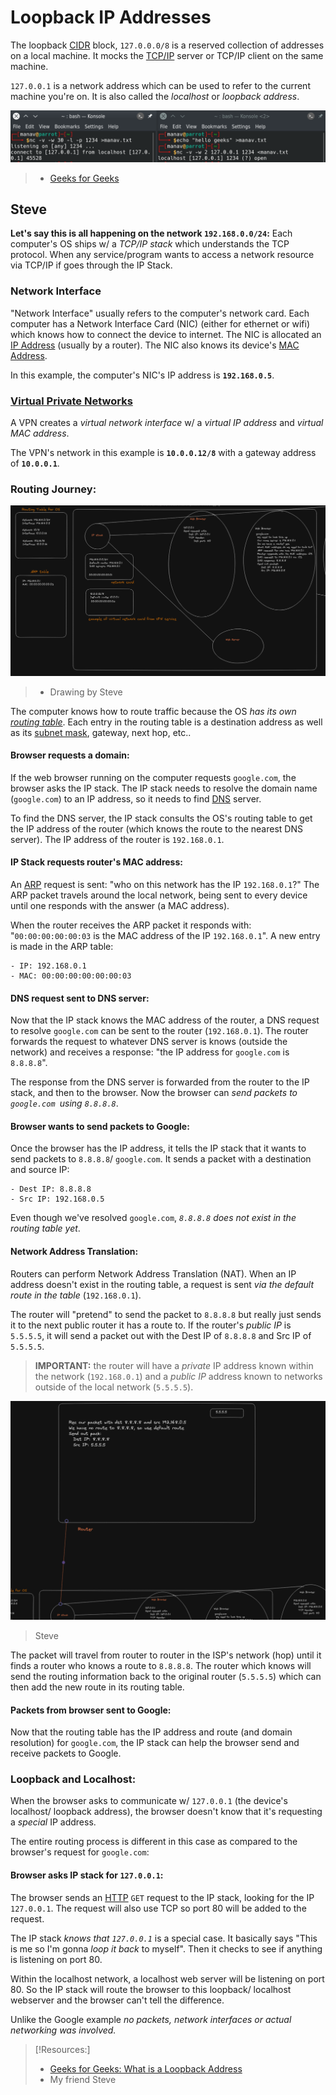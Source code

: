 
# Loopback IP Addresses
The loopback [CIDR](/networking/routing/CIDR.md) block, `127.0.0.0/8` is a reserved collection of addresses on a local machine. It mocks the [TCP/IP](/networking/protocols/TCP.md) server or TCP/IP client on the same machine.

`127.0.0.1` is a network address which can be used to refer to the current machine you're on. It is also called the *localhost* or *loopback address*.

![](/networking/networking-pics/loopback-1.png)
> - [Geeks for Geeks](https://www.geeksforgeeks.org/what-is-a-loopback-address/)
## Steve
**Let's say this is all happening on the network `192.168.0.0/24`:**
Each computer's OS ships  w/ a *TCP/IP stack* which understands the TCP protocol. When any service/program wants to access a network resource via TCP/IP if goes through the IP Stack.
### Network Interface
"Network Interface" usually refers to the computer's network card. Each computer has a Network Interface Card (NIC) (either for ethernet or wifi) which knows how to connect the device to internet. The NIC is allocated an [IP Address](/networking/OSI/IP-addresses.md) (usually by a router). The NIC also knows its device's [MAC Address](/networking/OSI/MAC-addresses.md). 

In this example, the computer's NIC's IP address is **`192.168.0.5`**.
### [Virtual Private Networks](/networking/routing/VPN.md)
A VPN creates a *virtual network interface* w/ a *virtual IP address* and *virtual MAC address*.

The VPN's network in this example is **`10.0.0.12/8`** with a gateway address of **`10.0.0.1`**.
### Routing Journey:
![](/networking/networking-pics/IP-routing-steve.png)
> - Drawing by Steve

The computer knows how to route traffic because the OS *has its own [routing table](/networking/routing/routing-table)*. Each entry in the routing table is a destination address as well as its [subnet mask](/PNPT/PEH/networking/subnetting.md), gateway, next hop, etc..
#### Browser requests a domain:
If the web browser running on the computer requests `google.com`, the browser asks the IP stack. The IP stack needs to resolve the domain name (`google.com`) to an IP address, so it needs to find [DNS](/networking/DNS/DNS.md) server.

To find the DNS server, the IP stack consults the OS's routing table to get the IP address of the router (which knows the route to the nearest DNS server). The IP address of the router is `192.168.0.1`.
#### IP Stack requests router's MAC address:
An [ARP](/networking/protocols/ARP.md) request is sent: "who on this network has the IP `192.168.0.1`?" The ARP packet travels around the local network, being sent to every device until one responds with the answer (a MAC address). 

When the router receives the ARP packet it responds with: "`00:00:00:00:00:03` is the MAC address of the IP `192.168.0.1`". A new entry is made in the ARP table:
```
- IP: 192.168.0.1
- MAC: 00:00:00:00:00:00:03
```
#### DNS request sent to DNS server:
Now that the IP stack knows the MAC address of the router, a DNS request to resolve `google.com` can be sent to the router (`192.168.0.1`). The router forwards the request to whatever DNS server is knows (outside the network) and receives a response: "the IP address for `google.com` is `8.8.8.8`".

The response from the DNS server is forwarded from the router to the IP stack, and then to the browser. Now the browser can *send packets to `google.com `using `8.8.8.8`*.
#### Browser wants to send packets to Google:
Once the browser has the IP address, it tells the IP stack that it wants to send packets to `8.8.8.8`/ `google.com`. It sends a packet with a destination and source IP:
```
- Dest IP: 8.8.8.8
- Src IP: 192.168.0.5
```
Even though we've resolved `google.com`, *`8.8.8.8` does not exist in the routing table yet*.
#### Network Address Translation:
Routers can perform Network Address Translation (NAT). When an IP address doesn't exist in the routing table, a request is sent *via the default route in the table* (`192.168.0.1`).

The router will "pretend" to send the packet to `8.8.8.8` but really just sends it to the next public router it has a route to. If the router's *public IP* is `5.5.5.5`, it will send a packet out with the Dest IP of `8.8.8.8` and Src IP of `5.5.5.5`.

>	**IMPORTANT:** the router will have a *private* IP address known within the network (`192.168.0.1`) and a *public IP* address known to networks outside of the local network (`5.5.5.5`).

![](/networking/networking-pics/IP-routing-steve-2.png)
>	Steve

The packet will travel from router to router in the ISP's network (hop) until it finds a router who knows a route to `8.8.8.8`. The router which knows will send the routing information back to the original router (`5.5.5.5`) which can then add the new route in its routing table.
#### Packets from browser sent to Google:
Now that the routing table has the IP address and route (and domain resolution) for `google.com`, the IP stack can help the browser send and receive packets to Google.
### Loopback and Localhost:
When the browser asks to communicate w/ `127.0.0.1` (the device's localhost/ loopback address), the browser doesn't know that it's requesting a *special* IP address.

The entire routing process is different in this case as compared to the browser's request for `google.com`:
#### Browser asks IP stack for `127.0.0.1`:
The browser sends an [HTTP](/www/HTTP.md) `GET` request to the IP stack, looking for the IP `127.0.0.1`. The request will also use TCP so port 80 will be added to the request.

The IP stack *knows that `127.0.0.1`* is a special case. It basically says "This is me so I'm gonna *loop it back* to myself". Then it checks to see if anything is listening on port 80.

Within the localhost network, a localhost web server will be listening on port 80. So the IP stack will route the browser to this loopback/ localhost webserver and the browser can't tell the difference.

Unlike the Google example *no packets, network interfaces or actual networking was involved.*

>[!Resources:]
> - [Geeks for Geeks: What is a Loopback Address](https://www.geeksforgeeks.org/what-is-a-loopback-address/)
> - My friend Steve

